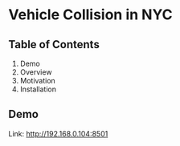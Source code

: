 # Vehicle Collision in NYC
## Table of Contents
1. Demo
2. Overview
3. Motivation
4. Installation
## Demo
Link: http://192.168.0.104:8501
